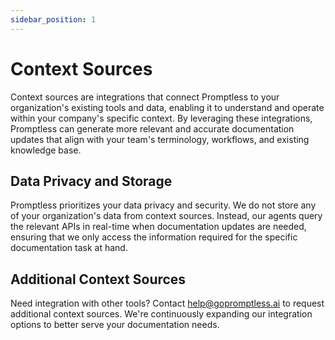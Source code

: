 ```yaml
---
sidebar_position: 1
---
```


# Context Sources

Context sources are integrations that connect Promptless to your organization's existing tools and data, enabling it to understand and operate within your company's specific context. By leveraging these integrations, Promptless can generate more relevant and accurate documentation updates that align with your team's terminology, workflows, and existing knowledge base.

## Data Privacy and Storage

Promptless prioritizes your data privacy and security. We do not store any of your organization's data from context sources. Instead, our agents query the relevant APIs in real-time when documentation updates are needed, ensuring that we only access the information required for the specific documentation task at hand.

## Additional Context Sources

Need integration with other tools? Contact [help@gopromptless.ai](mailto:help@gopromptless.ai) to request additional context sources. We're continuously expanding our integration options to better serve your documentation needs.